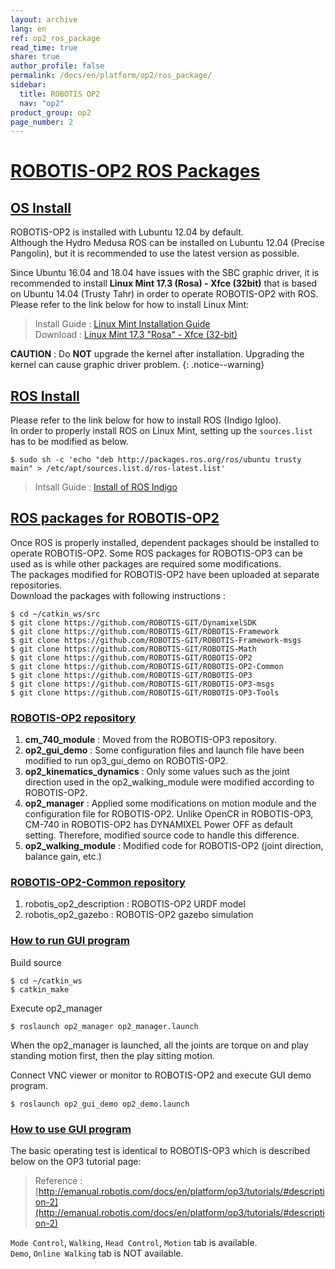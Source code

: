 ```yaml
---
layout: archive
lang: en
ref: op2_ros_package
read_time: true
share: true
author_profile: false
permalink: /docs/en/platform/op2/ros_package/
sidebar:
  title: ROBOTIS OP2
  nav: "op2"
product_group: op2
page_number: 2
---
```


<div style="counter-reset: h1 5"></div>

# [ROBOTIS-OP2 ROS Packages](#robotis-op2-ros-packages)

## [OS Install](#os-install)

ROBOTIS-OP2 is installed with Lubuntu 12.04 by default.  
Although the Hydro Medusa ROS can be installed on Lubuntu 12.04 (Precise Pangolin), but it is recommended to use the latest version as possible.  

Since Ubuntu 16.04 and 18.04 have issues with the SBC graphic driver, it is recommended to install **Linux Mint 17.3 (Rosa) - Xfce (32bit)** that is based on Ubuntu 14.04 (Trusty Tahr) in order to operate ROBOTIS-OP2 with ROS.  
Please refer to the link below for how to install Linux Mint:  
> Install Guide : [Linux Mint Installation Guide]  
> Download : [Linux Mint 17.3 "Rosa" - Xfce (32-bit)]  

**CAUTION** : Do **NOT** upgrade the kernel after installation. Upgrading the kernel can cause graphic driver problem.
{: .notice--warning}


## [ROS Install](#ros-install)

Please refer to the link below for how to install ROS (Indigo Igloo).  
In order to properly install ROS on Linux Mint, setting up the `sources.list` has to be modified as below.

```
$ sudo sh -c 'echo "deb http://packages.ros.org/ros/ubuntu trusty main" > /etc/apt/sources.list.d/ros-latest.list'
```

> Intsall Guide : [Install of ROS Indigo]  


## [ROS packages for ROBOTIS-OP2](#ros-packages-for-robotis-op2)

Once ROS is properly installed, dependent packages should be installed to operate ROBOTIS-OP2.
Some ROS packages for ROBOTIS-OP3 can be used as is while other packages are required some modifications.  
The packages modified for ROBOTIS-OP2 have been uploaded at separate repositories.  
Download the packages with following instructions :

```
$ cd ~/catkin_ws/src
$ git clone https://github.com/ROBOTIS-GIT/DynamixelSDK
$ git clone https://github.com/ROBOTIS-GIT/ROBOTIS-Framework
$ git clone https://github.com/ROBOTIS-GIT/ROBOTIS-Framework-msgs
$ git clone https://github.com/ROBOTIS-GIT/ROBOTIS-Math
$ git clone https://github.com/ROBOTIS-GIT/ROBOTIS-OP2
$ git clone https://github.com/ROBOTIS-GIT/ROBOTIS-OP2-Common
$ git clone https://github.com/ROBOTIS-GIT/ROBOTIS-OP3
$ git clone https://github.com/ROBOTIS-GIT/ROBOTIS-OP3-msgs
$ git clone https://github.com/ROBOTIS-GIT/ROBOTIS-OP3-Tools
```


### [ROBOTIS-OP2 repository](#robotis-op2-repository)

1. **cm_740_module** : Moved from the ROBOTIS-OP3 repository.
2. **op2_gui_demo** : Some configuration files and launch file have been modified to run op3_gui_demo on ROBOTIS-OP2.
3. **op2_kinematics_dynamics** : Only some values such as the joint direction used in the op2_walking_module were modified according to ROBOTIS-OP2.
4. **op2_manager** : Applied some modifications on motion module and the configuration file for ROBOTIS-OP2. Unlike OpenCR in ROBOTIS-OP3, CM-740 in ROBOTIS-OP2 has DYNAMIXEL Power OFF as default setting. Therefore, modified source code to handle this difference.
5. **op2_walking_module** : Modified code for ROBOTIS-OP2 (joint direction, balance gain, etc.)

### [ROBOTIS-OP2-Common repository](#robotis-op2-common-repository)

1. robotis_op2_description : ROBOTIS-OP2 URDF model
2. robotis_op2_gazebo : ROBOTIS-OP2 gazebo simulation

### [How to run GUI program](#how-to-run-gui-program)

Build source

```
$ cd ~/catkin_ws
$ catkin_make
```

Execute op2_manager

```
$ roslaunch op2_manager op2_manager.launch
```

When the op2_manager is launched, all the joints are torque on and play standing motion first, then the play sitting motion.  

Connect VNC viewer or monitor to ROBOTIS-OP2 and execute GUI demo program.

```
$ roslaunch op2_gui_demo op2_demo.launch
```

### [How to use GUI program](#how-to-use-gui-program)

The basic operating test is identical to ROBOTIS-OP3 which is described below on the OP3 tutorial page:  
> Reference : [http://emanual.robotis.com/docs/en/platform/op3/tutorials/#description-2](http://emanual.robotis.com/docs/en/platform/op3/tutorials/#description-2)

`Mode Control`, `Walking`, `Head Control`, `Motion` tab is available.  
`Demo`, `Online Walking` tab is NOT available.


[Linux Mint Installation Guide]: https://linuxmint-installation-guide.readthedocs.io/en/latest/  
[Linux Mint 17.3 "Rosa" - Xfce (32-bit)]: https://www.linuxmint.com/edition.php?id=213
[Install of ROS Indigo]: http://wiki.ros.org/indigo/Installation/Ubuntu
